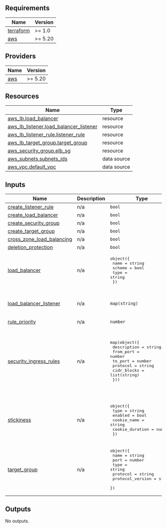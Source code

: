 ## Requirements

| Name | Version |
|------|---------|
| <a name="requirement_terraform"></a> [terraform](#requirement\_terraform) | >= 1.0 |
| <a name="requirement_aws"></a> [aws](#requirement\_aws) | >= 5.20 |

## Providers

| Name | Version |
|------|---------|
| <a name="provider_aws"></a> [aws](#provider\_aws) | >= 5.20 |


## Resources

| Name | Type |
|------|------|
| [aws_lb.load_balancer](https://registry.terraform.io/providers/hashicorp/aws/latest/docs/resources/lb) | resource |
| [aws_lb_listener.load_balancer_listener](https://registry.terraform.io/providers/hashicorp/aws/latest/docs/resources/lb_listener) | resource |
| [aws_lb_listener_rule.listener_rule](https://registry.terraform.io/providers/hashicorp/aws/latest/docs/resources/lb_listener_rule) | resource |
| [aws_lb_target_group.target_group](https://registry.terraform.io/providers/hashicorp/aws/latest/docs/resources/lb_target_group) | resource |
| [aws_security_group.elb_sg](https://registry.terraform.io/providers/hashicorp/aws/latest/docs/resources/security_group) | resource |
| [aws_subnets.subnets_ids](https://registry.terraform.io/providers/hashicorp/aws/latest/docs/data-sources/subnets) | data source |
| [aws_vpc.default_vpc](https://registry.terraform.io/providers/hashicorp/aws/latest/docs/data-sources/vpc) | data source |

## Inputs

| Name | Description | Type | Default | Required |
|------|-------------|------|---------|:--------:|
| <a name="input_create_listener_rule"></a> [create\_listener\_rule](#input\_create\_listener\_rule) | n/a | `bool` | `true` | no |
| <a name="input_create_load_balancer"></a> [create\_load\_balancer](#input\_create\_load\_balancer) | n/a | `bool` | `true` | no |
| <a name="input_create_security_group"></a> [create\_security\_group](#input\_create\_security\_group) | n/a | `bool` | `true` | no |
| <a name="input_create_target_group"></a> [create\_target\_group](#input\_create\_target\_group) | n/a | `bool` | `true` | no |
| <a name="input_cross_zone_load_balancing"></a> [cross\_zone\_load\_balancing](#input\_cross\_zone\_load\_balancing) | n/a | `bool` | `true` | no |
| <a name="input_deletion_protection"></a> [deletion\_protection](#input\_deletion\_protection) | n/a | `bool` | `false` | no |
| <a name="input_load_balancer"></a> [load\_balancer](#input\_load\_balancer) | n/a | <pre>object({<br>    name   = string<br>    scheme = bool<br>    type   = string<br>  })</pre> | <pre>{<br>  "name": "terraform-load-balancer",<br>  "scheme": false,<br>  "type": "application"<br>}</pre> | no |
| <a name="input_load_balancer_listener"></a> [load\_balancer\_listener](#input\_load\_balancer\_listener) | n/a | `map(string)` | <pre>{<br>  "port": "80",<br>  "protocol": "HTTP"<br>}</pre> | no |
| <a name="input_rule_priority"></a> [rule\_priority](#input\_rule\_priority) | n/a | `number` | `5` | no |
| <a name="input_security_ingress_rules"></a> [security\_ingress\_rules](#input\_security\_ingress\_rules) | n/a | <pre>map(object({<br>    description = string<br>    from_port   = number<br>    to_port     = number<br>    protocol    = string<br>    cidr_blocks = list(string)<br>  }))</pre> | <pre>{<br>  "http_rule": {<br>    "cidr_blocks": [<br>      "0.0.0.0/0"<br>    ],<br>    "description": "Allow Traffic from HTTP",<br>    "from_port": 80,<br>    "protocol": "tcp",<br>    "to_port": 80<br>  }<br>}</pre> | no |
| <a name="input_stickiness"></a> [stickiness](#input\_stickiness) | n/a | <pre>object({<br>    type            = string<br>    enabled         = bool<br>    cookie_name     = string<br>    cookie_duration = number<br>  })</pre> | <pre>{<br>  "cookie_duration": 3600,<br>  "cookie_name": "AWSTERRAFORM",<br>  "enabled": true,<br>  "type": "lb_cookie"<br>}</pre> | no |
| <a name="input_target_group"></a> [target\_group](#input\_target\_group) | n/a | <pre>object({<br>    name             = string<br>    port             = number<br>    type             = string<br>    protocol         = string<br>    protocol_version = string<br>  })</pre> | <pre>{<br>  "name": "terraform-target-group",<br>  "port": 80,<br>  "protocol": "HTTP",<br>  "protocol_version": "HTTP1",<br>  "type": "instance"<br>}</pre> | no |

## Outputs

No outputs.
